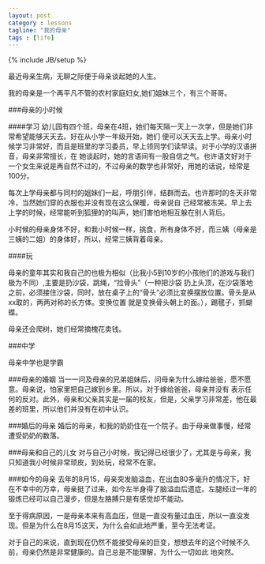 ```yaml
---
layout: post
category : lessons
tagline: "我的母亲"
tags : [life]
---
```

{% include JB/setup %}


最近母亲生病，无聊之际便于母亲谈起她的人生。

我的母亲是一个再平凡不管的农村家庭妇女,她们姐妹三个，有三个哥哥。

###母亲的小时候

####学习
幼儿园有四个班，母亲在4班，她们每天隔一天上一次学，但是她们非常希望能够天天去。好在从小学一年级开始，她们
便可以天天去上学。母亲小时候学习非常好，而且是班里的学习委员，早上领同学们读早读。对于小学的汉语拼音，母亲非常擅长，在
她谈起时，她的言语间有一股自信之气。也许语文好对于一个女生来说是再自然不过的，不过母亲的数学也非常好，用她的话说，经常是
100分。

每次上学母亲都与同村的姐妹们一起，呼朋引伴，结群而去。也许那时的冬天非常冷，当然她们穿的衣服也并没有现在这么保暖，母亲说自
己经常被冻哭。早上去上学的时候，经常能听到狐狸的的叫声，她们害怕地相互躲在别人背后。

小时候的母亲身体不好，和我小时候一样，挑食，所有身体不好，而三姨（母亲是三姨的二姐）的身体好，所以，经常三姨背着母亲。

####玩

母亲的童年其实和我自己的也极为相似（比我小5到10岁的小孩他们的游戏与我们极为不同）,主要是扔沙袋，跳绳，“捡骨头”（一种把沙袋
扔上头顶，在沙袋落地之前，必须接住沙袋，同时，放在桌子上的“骨头”必须比变换摆放位置。骨头是从xx取的，两两对称的长方体。变换位置
就是变换骨头朝上的面。），踢毽子，抓蝴蝶。

母亲还会爬树，她们经常摘槐花卖钱。

###中学

母亲中学也是学霸


###母亲的婚姻
当一一问及母亲的兄弟姐妹后，问母亲为什么嫁给爸爸，愿不愿意。母亲说，怕家里把自己嫁到乡里。所以，对于嫁给爸爸，母亲并没有
表示任何的反对。此外，母亲和父亲其实是一届的校友，但是，父亲学习非常差，他在最差的班里，所以他们并没有在初中认识。

###婚后的母亲
婚后的母亲，和我的奶奶住在一个院子。由于母亲做事慢，经常遭受奶奶的数落。

###母亲和自己的儿女
对与自己小时候，我记得已经很少了，尤其是与母亲，我只知道我小时候非常顽皮，到处玩，经常不在家。

###如今的母亲
去年的8月15，母亲突发脑溢血，在出血80多毫升的情况下，好在不幸中的万幸，母亲挺了过来，如今左半身得了脑溢血后遗症。左腿经过一年的锻炼已经可以自己漫步，但是左胳膊只是有感觉却不能动。

至于得病原因，一是母亲本来有高血压，但是一直没有量过血压，所以一直没发现。但是为什么在8月15这天，为什么会如此地严重，至今无法考证。

对于自己的来说，直到现在仍然不能接受母亲的巨变，想想去年的这个时候不久前，母亲仍然是非常健康的。自己总是不能理解，为什么一切如此
地突然。

